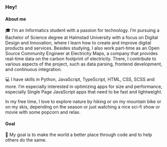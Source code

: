 ### Hey!

#### About me
🎓 I’m an Informatics student with a passion for technology. I’m pursuing a Bachelor of Science degree at Halmstad University with a focus on Digital Design and Innovation, where I learn how to create and improve digital products and services.  Besides studying, I also work part-time as an Open Source Community Engineer at Electricity Maps, a company that provides real-time data on the carbon footprint of electricity. There, I contribute to various aspects of the project, such as data parsing, frontend development, and continuous integration.

💻 I have skills in Python, JavaScript, TypeScript, HTML, CSS, SCSS and more. I’m especially interested in optimizing apps for size and performance, especially Single Page JavaScript apps that need to be fast and lightweight.

In my free time, I love to explore nature by hiking or on my mountain bike or on my skis, depending on the season or just watching a nice sci-fi show or movie with some popcorn and relax.

#### Goal
🎉 My goal is to make the world a better place through code and to help others do the same.


<!--
**VIKTORVAV99/VIKTORVAV99** is a ✨ _special_ ✨ repository because its `README.md` (this file) appears on your GitHub profile.

Here are some ideas to get you started:

- 🔭 I’m currently working on ...
- 🌱 I’m currently learning ...
- 👯 I’m looking to collaborate on ...
- 🤔 I’m looking for help with ...
- 💬 Ask me about ...
- 📫 How to reach me: ...
- 😄 Pronouns: ...
- ⚡ Fun fact: ...
-->
